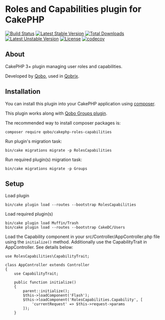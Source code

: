 # Roles and Capabilities plugin for CakePHP

[![Build Status](https://travis-ci.org/QoboLtd/cakephp-roles-capabilities.svg?branch=master)](https://travis-ci.org/QoboLtd/cakephp-roles-capabilities)
[![Latest Stable Version](https://poser.pugx.org/qobo/cakephp-roles-capabilities/v/stable)](https://packagist.org/packages/qobo/cakephp-roles-capabilities)
[![Total Downloads](https://poser.pugx.org/qobo/cakephp-roles-capabilities/downloads)](https://packagist.org/packages/qobo/cakephp-roles-capabilities)
[![Latest Unstable Version](https://poser.pugx.org/qobo/cakephp-roles-capabilities/v/unstable)](https://packagist.org/packages/qobo/cakephp-roles-capabilities)
[![License](https://poser.pugx.org/qobo/cakephp-roles-capabilities/license)](https://packagist.org/packages/qobo/cakephp-roles-capabilities)
[![codecov](https://codecov.io/gh/QoboLtd/cakephp-roles-capabilities/branch/master/graph/badge.svg)](https://codecov.io/gh/QoboLtd/cakephp-roles-capabilities)

## About

CakePHP 3+ plugin managing user roles and capabilities.

Developed by [Qobo](https://www.qobo.biz), used in [Qobrix](https://qobrix.com).

## Installation

You can install this plugin into your CakePHP application using [composer](http://getcomposer.org).

This plugin works along with [Qobo Groups plugin](https://github.com/QoboLtd/cakephp-groups).

The recommended way to install composer packages is:

```
composer require qobo/cakephp-roles-capabilities
```

Run plugin's migration task:

```
bin/cake migrations migrate -p RolesCapabilities
```

Run required plugin(s) migration task:

```
bin/cake migrations migrate -p Groups
```

## Setup
Load plugin
```
bin/cake plugin load --routes --bootstrap RolesCapabilities
```

Load required plugin(s)
```
bin/cake plugin load Muffin/Trash
bin/cake plugin load --routes --bootstrap CakeDC/Users
```

Load the Capability component in your src/Controller/AppController.php file using the `initialize()` method. Additionally use the CapabilityTrait in AppController. See details below:

```
use RolesCapabilities\CapabilityTrait;

class AppController extends Controller
{
    use CapabilityTrait;

    public function initialize()
    {
        parent::initialize();
        $this->loadComponent('Flash');
        $this->loadComponent('RolesCapabilities.Capability', [
            'currentRequest' => $this->request->params
        ]);
    }
```
